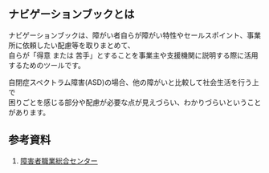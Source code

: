 ## ナビゲーションブックとは

ナビゲーションブックは、障がい者自らが障がい特性やセールスポイント、事業所に依頼したい配慮等を取りまとめて、  
自らが「得意 または 苦手」とすることを事業主や支援機関に説明する際に活用するためのツールです。  
  
自閉症スペクトラム障害(ASD)の場合、他の障がいと比較して社会生活を行う上で  
困りごとを感じる部分や配慮が必要な点が見えづらい、わかりづらいということがあります。

## 参考資料
1. [障害者職業総合センター](https://www.nivr.jeed.go.jp/center/report/support13.html)
